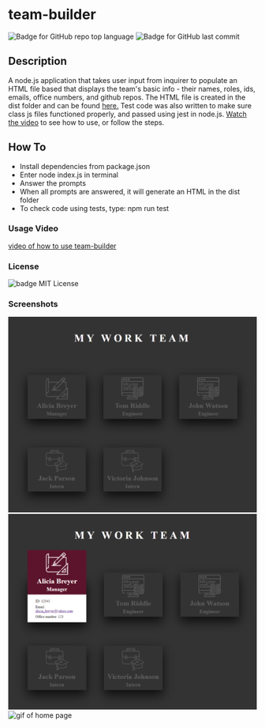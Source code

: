 # team-builder

![Badge for GitHub repo top language](https://img.shields.io/github/languages/top/breyera/team-builder?style=flat&logo=appveyor) ![Badge for GitHub last commit](https://img.shields.io/github/last-commit/breyera/team-builder?style=flat&logo=appveyor)

## Description

A node.js application that takes user input from inquirer to populate an HTML file based that displays the team's basic info - their names, roles, ids, emails, office numbers, and github repos. The HTML file is created in the dist folder and can be found [here.](./dist/index.html) Test code was also written to make sure class js files functioned properly, and passed using jest in node.js. [Watch the video](https://drive.google.com/file/d/1kjGOJKXABxg16ca-nb_-0d7DUy9O7D7y/view?usp=sharing) to see how to use, or follow the steps.

## How To

- Install dependencies from package.json
- Enter node index.js in terminal
- Answer the prompts
- When all prompts are answered, it will generate an HTML in the dist folder
- To check code using tests, type: npm run test

### Usage Video

[video of how to use team-builder](https://drive.google.com/file/d/1kjGOJKXABxg16ca-nb_-0d7DUy9O7D7y/view?usp=sharing)

### License

![badge](https://img.shields.io/badge/license-MIT-brightgreen)
MIT License

### Screenshots

![image of home page](./assets/home-screenshot.PNG)
![image of open card](./assets/card-open-screenshot.PNG)
![gif of home page](./assets/home-page.gif)
